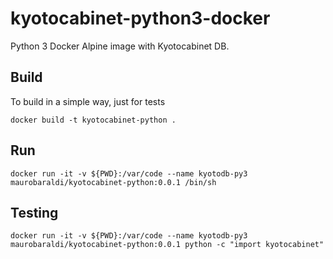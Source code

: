 # kyotocabinet-python3-docker
Python 3 Docker Alpine image with Kyotocabinet DB.

## Build

To build in a simple way, just for tests

`docker build -t kyotocabinet-python .`

## Run

`docker run -it -v ${PWD}:/var/code --name kyotodb-py3 maurobaraldi/kyotocabinet-python:0.0.1 /bin/sh`

## Testing

`docker run -it -v ${PWD}:/var/code --name kyotodb-py3 maurobaraldi/kyotocabinet-python:0.0.1 python -c "import kyotocabinet"`

